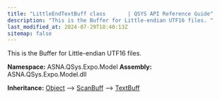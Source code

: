```yaml
---
title: "LittleEndTextBuff class       | QSYS API Reference Guide"
description: "This is the Buffer for Little-endian UTF16 files. "
last_modified_at: 2024-07-29T18:40:13Z
sitemap: false
---
```


This is the Buffer for Little-endian UTF16 files.

**Namespace:** ASNA.QSys.Expo.Model
**Assembly:** ASNA.QSys.Expo.Model.dll

**Inheritance:** [Object](https://docs.microsoft.com/en-us/dotnet/api/system.object) --> [ScanBuff](/reference/expo/qsys-expo-model/scan-buff.html) --> [TextBuff](/reference/expo/qsys-expo-model/text-buff.html)
<br>
<br>

